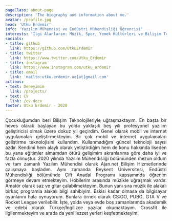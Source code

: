 ```yaml
---
pageClass: about-page
description: 'The biography and information about me.'
avatar: /profile.jpg
head: 'Utku Erdemir'
info: 'Yazılım Mühendisi ve Endüstri Mühendisliği Öğrencisi'
interests: 'İlgi Alanlarım: Müzik, Spor, Yemek Kültürleri ve Bilişim Teknolojileri'
socials:
- title: github
  link: https://github.com/UtkuErdemir
- title: twitter
  link: https://www.twitter.com/Utku_Erdemir
- title: instagram
  link: https://www.instagram.com/utku_erdemir
- title: email
  link: 'mailto:utku.erdemir.ue[at]gmail.com'
actions:
- text: Deneyimim
  link: /projects/
- text: CV
  link: /cv.docx
footer: Utku Erdemir - 2020
---
```


<AboutCard :frontmatter="$page.frontmatter" >

<div style="text-align: justify">Çocukluğumdan beri Bilişim Teknolojileriyle uğraşmaktayım. En başta bir heves olarak başlayan bu yolda yaklaşık beş yılı profesyonel yazılım geliştiricisi olmak üzere dokuz yıl geçirdim. Genel olarak mobil ve internet uygulamaları geliştirmekteyim. Bir çok mobil ve internet uygulamaları geliştirme teknolojisini kullandım. Kullanmadığım güncel teknoloji sayısı azdır. Kendimi hem alaylı olarak yetiştirdiğim hem de konu hakkında liseden bu yana eğitimler almamdan ötürü gelişimim akranlarıma göre daha iyi ve fazla olmuştur. 2020 yılında Yazılım Mühendisliği bölümünden mezun oldum ve tam zamanlı Yazılım Mühendisi olarak Ajan.net Bilişim Hizmetlerinde çalışmaya başladım. Aynı zamanda Beykent Üniversitesi, Endüstri Mühendisliği bölümünde Çift Anadal Programı kapsamında öğrenim görmeye devam etmekteyim. Hobilerim arasında müzikle uğraşmak vardır. Amatör olarak saz ve gitar çalabilmekteyim. Bunun yanı sıra müzik ile alakalı birkaç programla alakalı bilgi sahibiyim. Eskisi kadar olmasa da bilgisayar oyunlarını hala oynuyorum. Bunlara örnek olarak CS:GO, PUBG, GTA V ve Rocket League verilebilir. İşte, yolda veya evde boş zamanlarımda akademik ve edebi olarak Türkçe/İngilizce yazılar okumaktayım. Crossfit ile ilgilenmekteyim ve arada da yeni lezzet yerleri keşfetmekteyim.</div>

</AboutCard>

<style lang="stylus">

.theme-container.about-page .page
  background-color #e6ecf0
  min-height calc(100vh)
  
  .last-updated
    display none

</style>